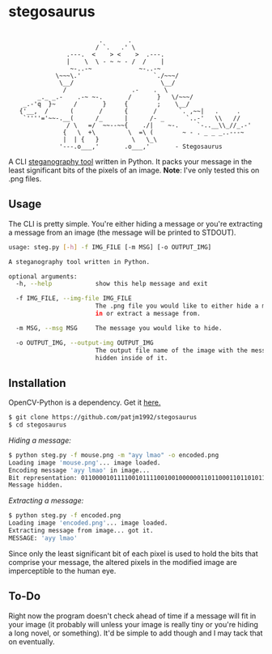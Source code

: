 # stegosaurus

```
              
                         .       .
                        / `.   .' \
                .---.  <    > <    >  .---.
                |    \  \ - ~ ~ - /  /    |
                 ~-..-~             ~-..-~
             \~~~\.'                    `./~~~/
              \__/                        \__/
               /                  .-    .  \
        _._ _.-    .-~ ~-.       /       }   \/~~~/
    _.-'q  }~     /       }     {        ;    \__/
   {'__,  /      (       /      {       /      `. ,~~|   .     .
    `''''='~~-.__(      /_      |      /- _      `..-'   \\   //
                / \   =/  ~~--~~{    ./|    ~-.     `-..__\\_//_.-'
               {   \  +\         \  =\ (        ~ - . _ _ _..---~
               |  | {   }         \   \_\
              '---.o___,'       .o___,'       - Stegosaurus
```

A CLI [steganography tool](https://en.wikipedia.org/wiki/Steganography) written in Python. It packs your message in the least significant bits of the pixels of an image. **Note**: I've only tested this on .png files.

## Usage

The CLI is pretty simple. You're either hiding a message or you're extracting a message from an image (the message will be printed to STDOUT).

```bash
usage: steg.py [-h] -f IMG_FILE [-m MSG] [-o OUTPUT_IMG]

A steganography tool written in Python.

optional arguments:
  -h, --help            show this help message and exit

  -f IMG_FILE, --img-file IMG_FILE
                        The .png file you would like to either hide a message
                        in or extract a message from.

  -m MSG, --msg MSG     The message you would like to hide.

  -o OUTPUT_IMG, --output-img OUTPUT_IMG
                        The output file name of the image with the message
                        hidden inside of it.

```

## Installation

OpenCV-Python is a dependency. Get it [here.](http://docs.opencv.org/2.4/doc/tutorials/introduction/table_of_content_introduction/table_of_content_introduction.html)

```bash
$ git clone https://github.com/patjm1992/stegosaurus
$ cd stegosaurus
```

_Hiding a message:_
```bash
$ python steg.py -f mouse.png -m "ayy lmao" -o encoded.png
Loading image 'mouse.png'... image loaded.
Encoding message 'ayy lmao' in image...
Bit representation: 011000010111100101111001001000000110110001101101011000010110111100000000
Message hidden.
```

_Extracting a message:_
```bash
$ python steg.py -f encoded.png                           
Loading image 'encoded.png'... image loaded.
Extracting message from image... got it.
MESSAGE: 'ayy lmao'
```

Since only the least significant bit of each pixel is used to hold the bits that comprise your message, the altered pixels in the modified image are imperceptible to the human eye.

##  To-Do

Right now the program doesn't check ahead of time if a message will fit in your image (it probably will unless your image is really tiny or you're hiding a long novel, or something). It'd be simple to add though and I may tack that on eventually.